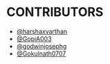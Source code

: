 # CONTRIBUTORS

- [@harshaxvarthan](https://github.com/harshaxvarthan)
- [@GopiA003](https://github.com/GopiA003)
- [@godwinjosephg](https://github.com/godwinjosephg)
- [@Gokulnath0707](https://github.com/Gokulnath0707)
